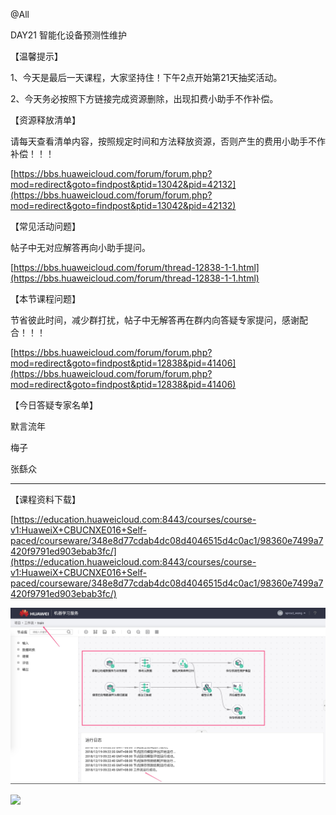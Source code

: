 @All

DAY21 智能化设备预测性维护

【温馨提示】

1、今天是最后一天课程，大家坚持住！下午2点开始第21天抽奖活动。

2、今天务必按照下方链接完成资源删除，出现扣费小助手不作补偿。

【资源释放清单】

请每天查看清单内容，按照规定时间和方法释放资源，否则产生的费用小助手不作补偿！！！

[https://bbs.huaweicloud.com/forum/forum.php?mod=redirect&goto=findpost&ptid=13042&pid=42132](https://bbs.huaweicloud.com/forum/forum.php?mod=redirect&goto=findpost&ptid=13042&pid=42132)

【常见活动问题】

帖子中无对应解答再向小助手提问。

[https://bbs.huaweicloud.com/forum/thread-12838-1-1.html](https://bbs.huaweicloud.com/forum/thread-12838-1-1.html)

【本节课程问题】

节省彼此时间，减少群打扰，帖子中无解答再在群内向答疑专家提问，感谢配合！！！

[https://bbs.huaweicloud.com/forum/forum.php?mod=redirect&goto=findpost&ptid=12838&pid=41406](https://bbs.huaweicloud.com/forum/forum.php?mod=redirect&goto=findpost&ptid=12838&pid=41406)

【今日答疑专家名单】

默言流年

梅子

张繇众

------------------

【课程资料下载】

[https://education.huaweicloud.com:8443/courses/course-v1:HuaweiX+CBUCNXE016+Self-paced/courseware/348e8d77cdab4dc08d4046515d4c0ac1/98360e7499a7420f9791ed903ebab3fc/](https://education.huaweicloud.com:8443/courses/course-v1:HuaweiX+CBUCNXE016+Self-paced/courseware/348e8d77cdab4dc08d4046515d4c0ac1/98360e7499a7420f9791ed903ebab3fc/)

![](https://raw.githubusercontent.com/latermonk/BIGDATA_21DAY/master/DAY21/PNG/dAY2101.jpg)

![](https://raw.githubusercontent.com/latermonk/BIGDATA_21DAY/master/DAY21/PNG/dAY2102.jpg)
